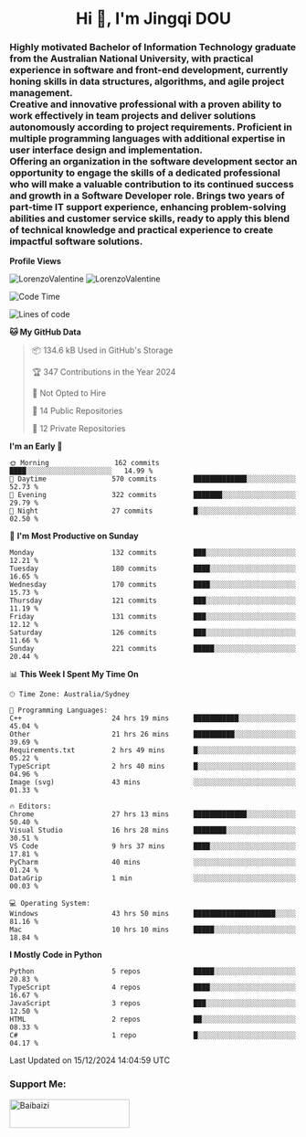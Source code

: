 <h1 align="center">Hi 👋, I'm Jingqi DOU</h1>
<h3 align="left">
Highly motivated Bachelor of Information Technology graduate from the Australian National University, with practical experience in software and front-end development, currently honing skills in data structures, algorithms, and agile project management. <br>
Creative and innovative professional with a proven ability to work effectively in team projects and deliver solutions autonomously according to project requirements. Proficient in multiple programming languages with additional expertise in user interface design and implementation. <br>
Offering an organization in the software development sector an opportunity to engage the skills of a dedicated professional who will make a valuable contribution to its continued success and growth in a Software Developer role. Brings two years of part-time IT support experience, enhancing problem-solving abilities and customer service skills, ready to apply this blend of technical knowledge and practical experience to create impactful software solutions.
</h3>

**Profile Views**<br>
<!-- <img src="https://count.getloli.com/get/@:name" alt="LorenzoValentine" theme="rule34" /> -->
<img src="https://count.getloli.com/@LorenzoValentine?name=LorenzoValentine&theme=asoul&padding=7&offset=0&align=center&scale=2&pixelated=1&darkmode=auto&prefix=020315" alt="LorenzoValentine" theme="rule34" />
<img src="https://count.getloli.com/@LorenzoValentine?name=LorenzoValentine&theme=food&padding=7&offset=0&align=center&scale=2&pixelated=1&darkmode=auto&prefix=020315" alt="LorenzoValentine" theme="rule34" />


<!--START_SECTION:waka-->
![Code Time](http://img.shields.io/badge/Code%20Time-1%2C300%20hrs%2012%20mins-blue)

![Lines of code](https://img.shields.io/badge/From%20Hello%20World%20I%27ve%20Written-442.9%20thousand%20lines%20of%20code-blue)

**🐱 My GitHub Data** 

> 📦 134.6 kB Used in GitHub's Storage 
 > 
> 🏆 347 Contributions in the Year 2024
 > 
> 🚫 Not Opted to Hire
 > 
> 📜 14 Public Repositories 
 > 
> 🔑 12 Private Repositories 
 > 
**I'm an Early 🐤** 

```text
🌞 Morning                162 commits         ████░░░░░░░░░░░░░░░░░░░░░   14.99 % 
🌆 Daytime                570 commits         █████████████░░░░░░░░░░░░   52.73 % 
🌃 Evening                322 commits         ███████░░░░░░░░░░░░░░░░░░   29.79 % 
🌙 Night                  27 commits          █░░░░░░░░░░░░░░░░░░░░░░░░   02.50 % 
```
📅 **I'm Most Productive on Sunday** 

```text
Monday                   132 commits         ███░░░░░░░░░░░░░░░░░░░░░░   12.21 % 
Tuesday                  180 commits         ████░░░░░░░░░░░░░░░░░░░░░   16.65 % 
Wednesday                170 commits         ████░░░░░░░░░░░░░░░░░░░░░   15.73 % 
Thursday                 121 commits         ███░░░░░░░░░░░░░░░░░░░░░░   11.19 % 
Friday                   131 commits         ███░░░░░░░░░░░░░░░░░░░░░░   12.12 % 
Saturday                 126 commits         ███░░░░░░░░░░░░░░░░░░░░░░   11.66 % 
Sunday                   221 commits         █████░░░░░░░░░░░░░░░░░░░░   20.44 % 
```


📊 **This Week I Spent My Time On** 

```text
🕑︎ Time Zone: Australia/Sydney

💬 Programming Languages: 
C++                      24 hrs 19 mins      ███████████░░░░░░░░░░░░░░   45.04 % 
Other                    21 hrs 26 mins      ██████████░░░░░░░░░░░░░░░   39.69 % 
Requirements.txt         2 hrs 49 mins       █░░░░░░░░░░░░░░░░░░░░░░░░   05.22 % 
TypeScript               2 hrs 40 mins       █░░░░░░░░░░░░░░░░░░░░░░░░   04.96 % 
Image (svg)              43 mins             ░░░░░░░░░░░░░░░░░░░░░░░░░   01.33 % 

🔥 Editors: 
Chrome                   27 hrs 13 mins      █████████████░░░░░░░░░░░░   50.40 % 
Visual Studio            16 hrs 28 mins      ████████░░░░░░░░░░░░░░░░░   30.51 % 
VS Code                  9 hrs 37 mins       ████░░░░░░░░░░░░░░░░░░░░░   17.81 % 
PyCharm                  40 mins             ░░░░░░░░░░░░░░░░░░░░░░░░░   01.24 % 
DataGrip                 1 min               ░░░░░░░░░░░░░░░░░░░░░░░░░   00.03 % 

💻 Operating System: 
Windows                  43 hrs 50 mins      ████████████████████░░░░░   81.16 % 
Mac                      10 hrs 10 mins      █████░░░░░░░░░░░░░░░░░░░░   18.84 % 
```

**I Mostly Code in Python** 

```text
Python                   5 repos             █████░░░░░░░░░░░░░░░░░░░░   20.83 % 
TypeScript               4 repos             ████░░░░░░░░░░░░░░░░░░░░░   16.67 % 
JavaScript               3 repos             ███░░░░░░░░░░░░░░░░░░░░░░   12.50 % 
HTML                     2 repos             ██░░░░░░░░░░░░░░░░░░░░░░░   08.33 % 
C#                       1 repo              █░░░░░░░░░░░░░░░░░░░░░░░░   04.17 % 
```




 Last Updated on 15/12/2024 14:04:59 UTC
<!--END_SECTION:waka-->

<!-- [![willianrod's wakatime stats](https://github-readme-stats.vercel.app/api/wakatime?username=lorenzoval2050)](https://github.com/anuraghazra/github-readme-stats) -->


<h3 align="left">Support Me:</h3>
<p><a href="https://www.buymeacoffee.com/Baibaizi"> <img align="left" src="https://cdn.buymeacoffee.com/buttons/v2/default-yellow.png" height="50" width="210" alt="Baibaizi" /></a></p><br><br>
